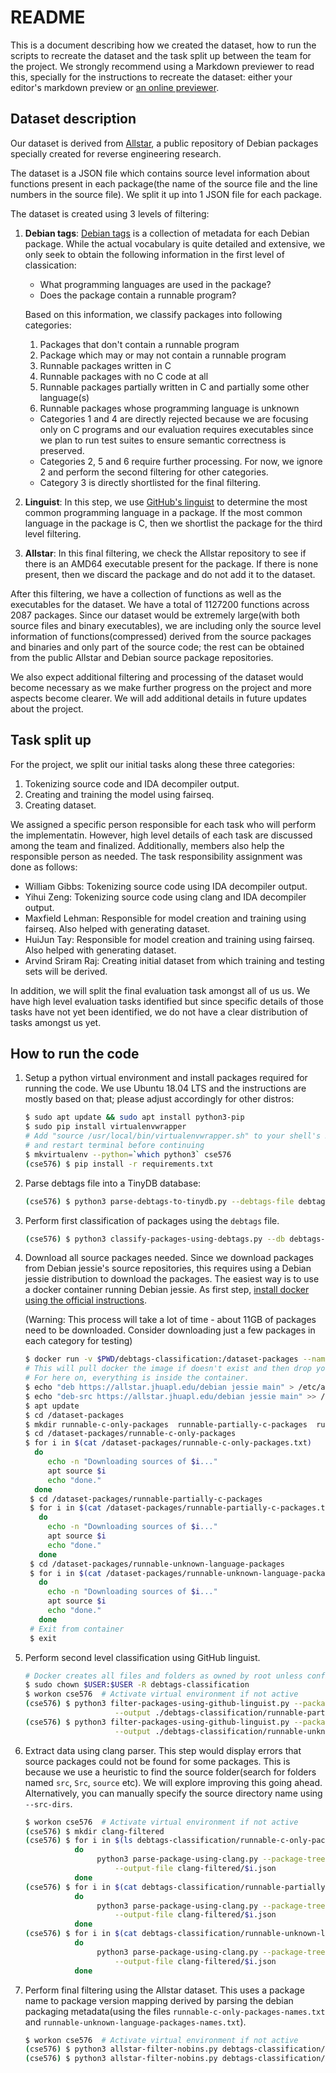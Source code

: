 # README

This is a document describing how we created the dataset, how to run the scripts to recreate the dataset and the task split up
between the team for the project. We strongly recommend using a Markdown previewer to read this, specially for the instructions to
recreate the dataset: either your editor's markdown preview or [an online previewer](https://dillinger.io/).

## Dataset description

Our dataset is derived from [Allstar](https://allstar.jhuapl.edu), a public repository of Debian packages specially created
for reverse engineering research.

The dataset is a JSON file which contains source level information about functions present in each package(the name of the source
file and the line numbers in the source file). We split it up into 1 JSON file for each package.

The dataset is created using 3 levels of filtering:

1. **Debian tags**: [Debian tags](https://wiki.debian.org/Debtags/FAQ) is a collection of metadata for each Debian package. While
   the actual vocabulary is quite detailed and extensive, we only seek to obtain the following information in the first level of
   classication:
   - What programming languages are used in the package?
   - Does the package contain a runnable program?

   Based on this information, we classify packages into following categories:

    1. Packages that don't contain a runnable program
    2. Package which may or may not contain a runnable program
    3. Runnable packages written in C
    4. Runnable packages with no C code at all
    5. Runnable packages partially written in C and partially some other language(s)
    6. Runnable packages whose programming language is unknown

    - Categories 1 and 4 are directly rejected because we are focusing only on C programs and our evaluation requires executables
      since we plan to run test suites to ensure semantic correctness is preserved.
    - Categories 2, 5 and 6 require further processing. For now, we ignore 2 and perform the second filtering for other
      categories.
    - Category 3 is directly shortlisted for the final filtering.

2. **Linguist**: In this step, we use [GitHub's linguist](https://github.com/github/linguist) to determine the most common
   programming language in a package. If the most common language in the package is C, then we shortlist the package for the third
   level filtering.
3. **Allstar**: In this final filtering, we check the Allstar repository to see if there is an AMD64 executable present for the
   package. If there is none present, then we discard the package and do not add it to the dataset.

After this filtering, we have a collection of functions as well as the executables for the dataset. We have a total of 1127200 functions
across 2087 packages. Since our dataset would be extremely large(with both source files and binary executables), we are including
only the source level information of functions(compressed) derived from the source packages and binaries and only part
of the source code; the rest can be obtained from the public Allstar and Debian source package repositories.

We also expect additional filtering and processing of the dataset would become necessary as we make further progress on the
project and more aspects become clearer. We will add additional details in future updates about the project.

## Task split up

For the project, we split our initial tasks along these three categories:

1. Tokenizing source code and IDA decompiler output.
2. Creating and training the model using fairseq.
3. Creating dataset.

We assigned a specific person responsible for each task who will perform the implementatin. However, high level details of each
task are discussed among the team and finalized. Additionally, members also help the responsible person as needed. The task
responsibility assignment was done as follows:

- William Gibbs: Tokenizing source code using IDA decompiler output.
- Yihui Zeng: Tokenizing source code using clang and IDA decompiler output.
- Maxfield Lehman: Responsible for model creation and training using fairseq. Also helped with generating dataset.
- HuiJun Tay: Responsible for model creation and training using fairseq. Also helped with generating dataset.
- Arvind Sriram Raj: Creating initial dataset from which training and testing sets will be derived.

In addition, we will split the final evaluation task amongst all of us us. We have high level evaluation tasks identified but
since specific details of those tasks have not yet been identified, we do not have a clear distribution of tasks amongst us yet.

## How to run the code

1. Setup a python virtual environment and install packages required for running the code. We use Ubuntu 18.04 LTS and the
   instructions are mostly based on that; please adjust accordingly for other distros:

   ```bash
   $ sudo apt update && sudo apt install python3-pip
   $ sudo pip install virtualenvwrapper
   # Add "source /usr/local/bin/virtualenvwrapper.sh" to your shell's RC($HOME/.bashrc, $HOME/.zshrc etc) file
   # and restart terminal before continuing
   $ mkvirtualenv --python=`which python3` cse576
   (cse576) $ pip install -r requirements.txt
   ```

2. Parse debtags file into a TinyDB database:

    ```bash
    (cse576) $ python3 parse-debtags-to-tinydb.py --debtags-file debtags-2020-10-16.txt --json debtags-2020-10-16.json
    ```

3. Perform first classification of packages using the `debtags` file.

    ```bash
    (cse576) $ python3 classify-packages-using-debtags.py --db debtags-2020-10-16.json --output-dir debtags-classification
    ```

4. Download all source packages needed. Since we download packages from Debian jessie's source repositories, this requires
   using a Debian jessie distribution to download the packages. The easiest way is to use a docker container running Debian
   jessie. As first step, [install docker using the official instructions](https://docs.docker.com/engine/install/ubuntu/).

   (Warning: This process will take a lot of time - about 11GB of packages need to be downloaded. Consider downloading just a few
    packages in each category for testing)

   ```bash
   $ docker run -v $PWD/debtags-classification:/dataset-packages --name cse576-package-source-downloader -it debian:jessie bash
   # This will pull docker the image if doesn't exist and then drop you into a shell inside the container.
   # For here on, everything is inside the container.
   $ echo "deb https://allstar.jhuapl.edu/debian jessie main" > /etc/apt/sources.list
   $ echo "deb-src https://allstar.jhuapl.edu/debian jessie main" >> /etc/apt/sources.list
   $ apt update
   $ cd /dataset-packages
   $ mkdir runnable-c-only-packages  runnable-partially-c-packages  runnable-unknown-language-packages
   $ cd /dataset-packages/runnable-c-only-packages
   $ for i in $(cat /dataset-packages/runnable-c-only-packages.txt)
     do
        echo -n "Downloading sources of $i..."
        apt source $i
        echo "done."
     done
    $ cd /dataset-packages/runnable-partially-c-packages
    $ for i in $(cat /dataset-packages/runnable-partially-c-packages.txt)
      do
        echo -n "Downloading sources of $i..."
        apt source $i
        echo "done."
      done
    $ cd /dataset-packages/runnable-unknown-language-packages
    $ for i in $(cat /dataset-packages/runnable-unknown-language-packages.txt)
      do
        echo -n "Downloading sources of $i..."
        apt source $i
        echo "done."
      done
    # Exit from container
    $ exit
   ```

5. Perform second level classification using GitHub linguist.

    ```bash
    # Docker creates all files and folders as owned by root unless configured otherwise. Let's change that.
    $ sudo chown $USER:$USER -R debtags-classification
    $ workon cse576  # Activate virtual environment if not active
    (cse576) $ python3 filter-packages-using-github-linguist.py --packages-dir $(realpath ./debtags-classification/runnable-partially-c-packages) \
                        --output ./debtags-classification/runnable-partially-c-packages-linguist-filtered.txt
    (cse576) $ python3 filter-packages-using-github-linguist.py --packages-dir $(realpath ./debtags-classification/runnable-unknown-language-packages) \
                        --output ./debtags-classification/runnable-unknown-language-packages-linguist-filtered.txt
    ```

6. Extract data using clang parser. This step would display errors that source packages could not be found for some packages. This
   is because we use a heuristic to find the source folder(search for folders named `src`, `Src`, `source` etc). We will explore
   improving this going ahead. Alternatively, you can manually specify the source directory name using `--src-dirs`.

    ```bash
    $ workon cse576  # Activate virtual environment if not active
    (cse576) $ mkdir clang-filtered
    (cse576) $ for i in $(ls debtags-classification/runnable-c-only-packages)
               do
                    python3 parse-package-using-clang.py --package-tree $(realpath ./debtags-classification/runnable-c-only-packages/$i) \
                        --output-file clang-filtered/$i.json
               done
    (cse576) $ for i in $(cat debtags-classification/runnable-partially-c-packages-linguist-filtered.txt)
               do
                    python3 parse-package-using-clang.py --package-tree $(realpath ./debtags-classification/runnable-partially-c-packages/$i) \
                        --output-file clang-filtered/$i.json
               done
    (cse576) $ for i in $(cat debtags-classification/runnable-unknown-language-packages-linguist-filtered.txt)
               do
                    python3 parse-package-using-clang.py --package-tree $(realpath ./debtags-classification/runnable-unknown-language-packages/$i) \
                        --output-file clang-filtered/$i.json
               done
    ```

7. Perform final filtering using the Allstar dataset. This uses a package name to package version mapping derived by
   parsing the debian packaging metadata(using the files `runnable-c-only-packages-names.txt` and
   `runnable-unknown-language-packages-names.txt`).

    ```bash
    $ workon cse576  # Activate virtual environment if not active
    (cse576) $ python3 allstar-filter-nobins.py debtags-classification/runnable-c-only-packages
    (cse576) $ python3 allstar-filter-nobins.py debtags-classification/runnable-unknown-language-packages
    ```
